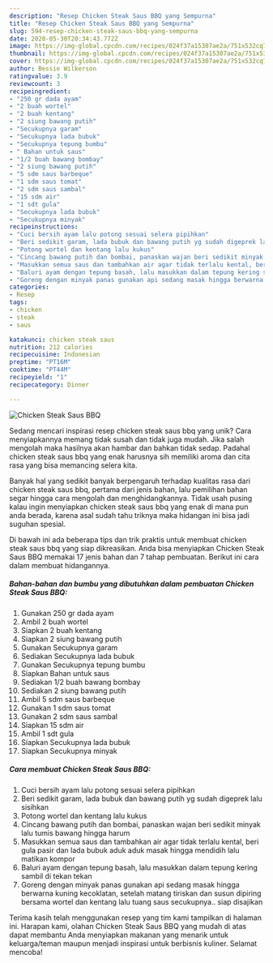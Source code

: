 ```yaml
---
description: "Resep Chicken Steak Saus BBQ yang Sempurna"
title: "Resep Chicken Steak Saus BBQ yang Sempurna"
slug: 594-resep-chicken-steak-saus-bbq-yang-sempurna
date: 2020-05-30T20:34:43.772Z
image: https://img-global.cpcdn.com/recipes/024f37a15307ae2a/751x532cq70/chicken-steak-saus-bbq-foto-resep-utama.jpg
thumbnail: https://img-global.cpcdn.com/recipes/024f37a15307ae2a/751x532cq70/chicken-steak-saus-bbq-foto-resep-utama.jpg
cover: https://img-global.cpcdn.com/recipes/024f37a15307ae2a/751x532cq70/chicken-steak-saus-bbq-foto-resep-utama.jpg
author: Bessie Wilkerson
ratingvalue: 3.9
reviewcount: 3
recipeingredient:
- "250 gr dada ayam"
- "2 buah wortel"
- "2 buah kentang"
- "2 siung bawang putih"
- "Secukupnya garam"
- "Secukupnya lada bubuk"
- "Secukupnya tepung bumbu"
- " Bahan untuk saus"
- "1/2 buah bawang bombay"
- "2 siung bawang putih"
- "5 sdm saus barbeque"
- "1 sdm saus tomat"
- "2 sdm saus sambal"
- "15 sdm air"
- "1 sdt gula"
- "Secukupnya lada bubuk"
- "Secukupnya minyak"
recipeinstructions:
- "Cuci bersih ayam lalu potong sesuai selera pipihkan"
- "Beri sedikit garam, lada bubuk dan bawang putih yg sudah digeprek lalu sisihkan"
- "Potong wortel dan kentang lalu kukus"
- "Cincang bawang putih dan bombai, panaskan wajan beri sedikit minyak lalu tumis bawang hingga harum"
- "Masukkan semua saus dan tambahkan air agar tidak terlalu kental, beri gula pasir dan lada bubuk aduk aduk masak hingga mendidih lalu matikan kompor"
- "Baluri ayam dengan tepung basah, lalu masukkan dalam tepung kering sambil di tekan tekan"
- "Goreng dengan minyak panas gunakan api sedang masak hingga berwarna kuning kecoklatan, setelah matang tiriskan dan susun dipiring bersama wortel dan kentang lalu tuang saus secukupnya.. siap disajikan"
categories:
- Resep
tags:
- chicken
- steak
- saus

katakunci: chicken steak saus 
nutrition: 212 calories
recipecuisine: Indonesian
preptime: "PT16M"
cooktime: "PT44M"
recipeyield: "1"
recipecategory: Dinner

---
```



![Chicken Steak Saus BBQ](https://img-global.cpcdn.com/recipes/024f37a15307ae2a/751x532cq70/chicken-steak-saus-bbq-foto-resep-utama.jpg)

Sedang mencari inspirasi resep chicken steak saus bbq yang unik? Cara menyiapkannya memang tidak susah dan tidak juga mudah. Jika salah mengolah maka hasilnya akan hambar dan bahkan tidak sedap. Padahal chicken steak saus bbq yang enak harusnya sih memiliki aroma dan cita rasa yang bisa memancing selera kita.



Banyak hal yang sedikit banyak berpengaruh terhadap kualitas rasa dari chicken steak saus bbq, pertama dari jenis bahan, lalu pemilihan bahan segar hingga cara mengolah dan menghidangkannya. Tidak usah pusing kalau ingin menyiapkan chicken steak saus bbq yang enak di mana pun anda berada, karena asal sudah tahu triknya maka hidangan ini bisa jadi suguhan spesial.


Di bawah ini ada beberapa tips dan trik praktis untuk membuat chicken steak saus bbq yang siap dikreasikan. Anda bisa menyiapkan Chicken Steak Saus BBQ memakai 17 jenis bahan dan 7 tahap pembuatan. Berikut ini cara dalam membuat hidangannya.

<!--inarticleads1-->

##### Bahan-bahan dan bumbu yang dibutuhkan dalam pembuatan Chicken Steak Saus BBQ:

1. Gunakan 250 gr dada ayam
1. Ambil 2 buah wortel
1. Siapkan 2 buah kentang
1. Siapkan 2 siung bawang putih
1. Gunakan Secukupnya garam
1. Sediakan Secukupnya lada bubuk
1. Gunakan Secukupnya tepung bumbu
1. Siapkan  Bahan untuk saus
1. Sediakan 1/2 buah bawang bombay
1. Sediakan 2 siung bawang putih
1. Ambil 5 sdm saus barbeque
1. Gunakan 1 sdm saus tomat
1. Gunakan 2 sdm saus sambal
1. Siapkan 15 sdm air
1. Ambil 1 sdt gula
1. Siapkan Secukupnya lada bubuk
1. Siapkan Secukupnya minyak




<!--inarticleads2-->

##### Cara membuat Chicken Steak Saus BBQ:

1. Cuci bersih ayam lalu potong sesuai selera pipihkan
1. Beri sedikit garam, lada bubuk dan bawang putih yg sudah digeprek lalu sisihkan
1. Potong wortel dan kentang lalu kukus
1. Cincang bawang putih dan bombai, panaskan wajan beri sedikit minyak lalu tumis bawang hingga harum
1. Masukkan semua saus dan tambahkan air agar tidak terlalu kental, beri gula pasir dan lada bubuk aduk aduk masak hingga mendidih lalu matikan kompor
1. Baluri ayam dengan tepung basah, lalu masukkan dalam tepung kering sambil di tekan tekan
1. Goreng dengan minyak panas gunakan api sedang masak hingga berwarna kuning kecoklatan, setelah matang tiriskan dan susun dipiring bersama wortel dan kentang lalu tuang saus secukupnya.. siap disajikan




Terima kasih telah menggunakan resep yang tim kami tampilkan di halaman ini. Harapan kami, olahan Chicken Steak Saus BBQ yang mudah di atas dapat membantu Anda menyiapkan makanan yang menarik untuk keluarga/teman maupun menjadi inspirasi untuk berbisnis kuliner. Selamat mencoba!
